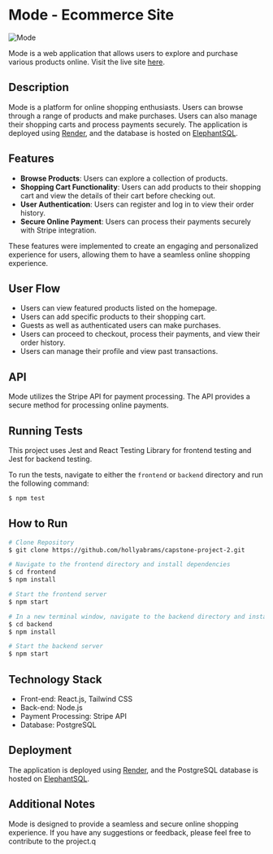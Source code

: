 # Mode - Ecommerce Site
![Mode](frontend/public/mode.gif)

Mode is a web application that allows users to explore and purchase various products online. Visit the live site [here](https://mode-ecommerce.onrender.com/).

## Description

Mode is a platform for online shopping enthusiasts. Users can browse through a range of products and make purchases. Users can also manage their shopping carts and process payments securely. The application is deployed using [Render](https://render.com/), and the database is hosted on [ElephantSQL](https://www.elephantsql.com/).

## Features

- **Browse Products**: Users can explore a collection of products.
- **Shopping Cart Functionality**: Users can add products to their shopping cart and view the details of their cart before checking out.
- **User Authentication**: Users can register and log in to view their order history.
- **Secure Online Payment**: Users can process their payments securely with Stripe integration.
  
These features were implemented to create an engaging and personalized experience for users, allowing them to have a seamless online shopping experience.

## User Flow

- Users can view featured products listed on the homepage.
- Users can add specific products to their shopping cart.
- Guests as well as authenticated users can make purchases.
- Users can proceed to checkout, process their payments, and view their order history.
- Users can manage their profile and view past transactions.

## API

Mode utilizes the Stripe API for payment processing. The API provides a secure method for processing online payments.

## Running Tests

This project uses Jest and React Testing Library for frontend testing and Jest for backend testing.

To run the tests, navigate to either the `frontend` or `backend` directory and run the following command:

```bash
$ npm test
```

## How to Run

```bash
# Clone Repository
$ git clone https://github.com/hollyabrams/capstone-project-2.git

# Navigate to the frontend directory and install dependencies
$ cd frontend
$ npm install

# Start the frontend server
$ npm start

# In a new terminal window, navigate to the backend directory and install dependencies
$ cd backend
$ npm install

# Start the backend server
$ npm start
```

## Technology Stack

- Front-end: React.js, Tailwind CSS
- Back-end: Node.js
- Payment Processing: Stripe API
- Database: PostgreSQL

## Deployment

The application is deployed using [Render](https://render.com/), and the PostgreSQL database is hosted on [ElephantSQL](https://www.elephantsql.com/).

## Additional Notes

Mode is designed to provide a seamless and secure online shopping experience. If you have any suggestions or feedback, please feel free to contribute to the project.q